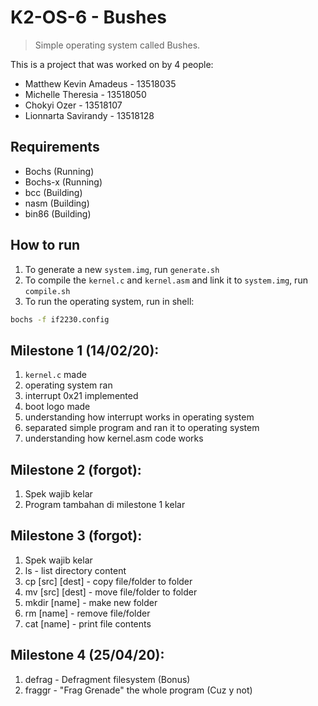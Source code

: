 # K2-OS-6 - Bushes
> Simple operating system called Bushes.

This is a project that was worked on by 4 people:
* Matthew Kevin Amadeus - 13518035
* Michelle Theresia - 13518050
* Chokyi Ozer - 13518107
* Lionnarta Savirandy - 13518128

## Requirements
- Bochs (Running)
- Bochs-x (Running)
- bcc (Building)
- nasm (Building)
- bin86 (Building)

## How to run
1. To generate a new `system.img`, run `generate.sh `
2. To compile the `kernel.c` and `kernel.asm` and link it to `system.img`, run `compile.sh`
3. To run the operating system, run in shell:
```bash
bochs -f if2230.config 
```

## Milestone 1 (14/02/20):
1. `kernel.c` made
2. operating system ran
3. interrupt 0x21 implemented
4. boot logo made
5. understanding how interrupt works in operating system
6. separated simple program and ran it to operating system
7. understanding how kernel.asm code works 

## Milestone 2 (forgot):
1. Spek wajib kelar
2. Program tambahan di milestone 1 kelar

## Milestone 3 (forgot):
1. Spek wajib kelar
2. ls - list directory content
3. cp [src] [dest] - copy file/folder to folder
4. mv [src] [dest] - move file/folder to folder
5. mkdir [name] - make new folder
6. rm [name] - remove file/folder
7. cat [name] - print file contents

## Milestone 4 (25/04/20):
1. defrag - Defragment filesystem (Bonus)
2. fraggr - "Frag Grenade" the whole program (Cuz y not)
